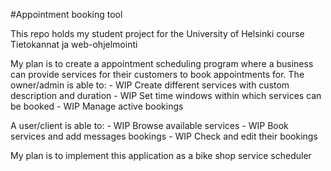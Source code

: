 #Appointment booking tool

This repo holds my student project for the University of Helsinki course Tietokannat ja web-ohjelmointi

My plan is to create a appointment scheduling program where a business can provide services for their customers to book appointments for.
The owner/admin is able to:
    - WIP Create different services with custom description and duration
    - WIP Set time windows within which services can be booked
    - WIP Manage active bookings

A user/client is able to:
    - WIP Browse available services
    - WIP Book services and add messages bookings
    - WIP Check and edit their bookings

My plan is to implement this application as a bike shop service scheduler
